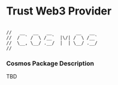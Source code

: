 # Trust Web3 Provider

```

//   __   __   __         __   __
//  /  ` /  \ /__`  |\/| /  \ /__`
//  \__, \__/ .__/  |  | \__/ .__/
//

```

### Cosmos Package Description

TBD
